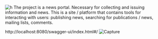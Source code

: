 ![h](https://user-images.githubusercontent.com/122021164/236777611-7d5b4d17-7330-43e9-b549-707fbf60b382.PNG)
The project is a news portal.
Necessary for collecting and issuing information and news.
This is a site / platform that contains tools for interacting with users: publishing news, searching for publications / news, mailing lists, comments.

http://localhost:8080/swagger-ui/index.html#/
![Capture](https://user-images.githubusercontent.com/122021164/236777757-af46f4ed-49db-4bb1-9a41-af13ee379362.PNG)
